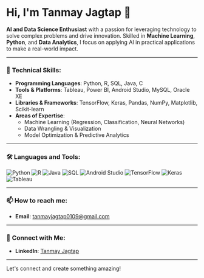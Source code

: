 # Hi, I'm Tanmay Jagtap 👋

**AI and Data Science Enthusiast** with a passion for leveraging technology to solve complex problems and drive innovation. Skilled in **Machine Learning**, **Python**, and **Data Analytics**, I focus on applying AI in practical applications to make a real-world impact.

---

### 🔧 **Technical Skills**:
- **Programming Languages**: Python, R, SQL, Java, C
- **Tools & Platforms**: Tableau, Power BI, Android Studio, MySQL, Oracle XE
- **Libraries & Frameworks**: TensorFlow, Keras, Pandas, NumPy, Matplotlib, Scikit-learn
- **Areas of Expertise**: 
  - Machine Learning (Regression, Classification, Neural Networks)
  - Data Wrangling & Visualization
  - Model Optimization & Predictive Analytics

---

### 🛠 **Languages and Tools**:
![Python](https://img.shields.io/badge/Python-3776AB?style=for-the-badge&logo=python&logoColor=white)
![R](https://img.shields.io/badge/R-276DC3?style=for-the-badge&logo=r&logoColor=white)
![Java](https://img.shields.io/badge/Java-007396?style=for-the-badge&logo=java&logoColor=white)
![SQL](https://img.shields.io/badge/SQL-4479A1?style=for-the-badge&logo=postgresql&logoColor=white)
![Android Studio](https://img.shields.io/badge/Android_Studio-3DDC84?style=for-the-badge&logo=android-studio&logoColor=white)
![TensorFlow](https://img.shields.io/badge/TensorFlow-FF6F00?style=for-the-badge&logo=tensorflow&logoColor=white)
![Keras](https://img.shields.io/badge/Keras-D00000?style=for-the-badge&logo=keras&logoColor=white)
![Tableau](https://img.shields.io/badge/Tableau-E97627?style=for-the-badge&logo=tableau&logoColor=white)

---

### 📫 **How to reach me**:
- **Email**: [tanmayjagtap0109@gmail.com](mailto:tanmayjagtap0109@gmail.com)

---

### 🤝 **Connect with Me**:
- **LinkedIn**: [Tanmay Jagtap](https://www.linkedin.com/in/tanmay-jagtap-24743a218)

---

Let's connect and create something amazing!
